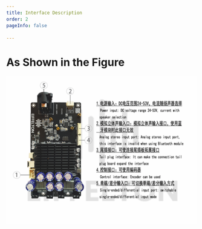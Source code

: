 ```yaml
---
title: Interface Description
order: 2
pageInfo: false

---
```


# As Shown in the Figure
![Interface Image](/image/402.jpg)